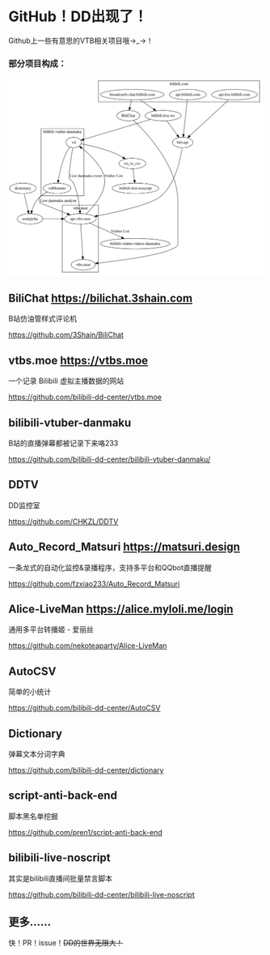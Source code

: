 # GitHub！DD出现了！

Github上一些有意思的VTB相关项目哦→\_→！

### 部分项目构成：

![dependency](dependency.svg)

## BiliChat <https://bilichat.3shain.com>

B站仿油管样式评论机

<https://github.com/3Shain/BiliChat>

## vtbs.moe <https://vtbs.moe>

一个记录 Bilibili 虚拟主播数据的网站

<https://github.com/bilibili-dd-center/vtbs.moe>

## bilibili-vtuber-danmaku

B站的直播弹幕都被记录下来咯233

<https://github.com/bilibili-dd-center/bilibili-vtuber-danmaku/>

## DDTV

DD监控室

<https://github.com/CHKZL/DDTV>

## Auto_Record_Matsuri <https://matsuri.design>

一条龙式的自动化监控&录播程序，支持多平台和QQbot直播提醒

<https://github.com/fzxiao233/Auto_Record_Matsuri>

## Alice-LiveMan <https://alice.myloli.me/login>

通用多平台转播姬 - 爱丽丝

<https://github.com/nekoteaparty/Alice-LiveMan>

## AutoCSV

简单的小统计

<https://github.com/bilibili-dd-center/AutoCSV>

## Dictionary

弹幕文本分词字典

<https://github.com/bilibili-dd-center/dictionary>

## script-anti-back-end

脚本黑名单挖掘

<https://github.com/pren1/script-anti-back-end>

## bilibili-live-noscript

其实是bilibili直播间批量禁言脚本

<https://github.com/bilibili-dd-center/bilibili-live-noscript>

## 更多…...

快！PR！issue！~~DD的世界无限大！~~